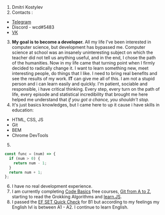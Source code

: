 1. Dmitri Kostylev
2. Contacts :
* [Telegram](https://t.me/wcdpooh)
* Discord - wcd#5483
* [VK](https://vk.com/comebaaackkid)
3. **My goal is to become a developer.** All my life I've been interested in computer science, but development has bypassed me. Computer science at school was an insanely uninteresting subject on which the teacher did not tell us anything useful, and in the end, I chose the path of the humanities. Now in my life came that turning point when I firmly decided to radically change it. I want to learn something new, meet interesting people, do things that I like. I need to bring real benefits and see the results of my work. **IT** can give me all of this. I am not a stupid person and i can learn easily and quickly. I'm patient, sociable and responsible, i have critical thinking. Every step, every turn on the path of life, every episode and statistical incredibility that brought me here helped me understand that *if you got a chance, you shouldn't stop.*
4. It's just basics knowledges, but I came here to up it cause i have skills in education:
* HTML, CSS, JS
* Git
* BEM
* Chrome DevTools
5. 
```javascript
const func = (num) => {
  if (num > 0) {
    return num - 1;
  }
  return num + 1;
};
```
6. I have no real development experience.
7. I am currently completing [Code Basics](https://ru.code-basics.com/) free courses, [Git from A to Z](https://gb.ru/certificates/1318706.en), starting to read the Grokking Algorithms and [learn.JS](https://learn.javascript.ru/).
8. I passed the [EF SET Quick Check](https://www.efset.org/ru/quick-check) for B1 but according to my feelings my English lvl is between A1 - A2. I continue to learn English.